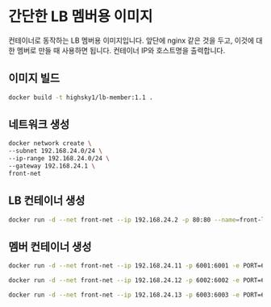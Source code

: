 # 간단한 LB 멤버용 이미지
컨테이너로 동작하는 LB 멤버용 이미지입니다. 앞단에 nginx 같은 것을 두고, 이것에 대한 멤버로 만들 때 사용하면 됩니다.
컨테이너 IP와 호스트명을 출력합니다.

## 이미지 빌드
```bash
docker build -t highsky1/lb-member:1.1 .
```

## 네트워크 생성
```bash
docker network create \
--subnet 192.168.24.0/24 \
--ip-range 192.168.24.0/24 \
--gateway 192.168.24.1 \
front-net
```

## LB 컨테이너 생성
```bash
docker run -d --net front-net --ip 192.168.24.2 -p 80:80 --name=front-lb nginx:1.27.2-alpine
```

## 멤버 컨테이너 생성

```bash
docker run -d --net front-net --ip 192.168.24.11 -p 6001:6001 -e PORT=6001 -h alb-node01 --name=alb-node01 highsky1/lb-member:1.1
```
```bash
docker run -d --net front-net --ip 192.168.24.12 -p 6002:6002 -e PORT=6002 -h alb-node02 --name=alb-node02 highsky1/lb-member:1.1
```
```bash
docker run -d --net front-net --ip 192.168.24.13 -p 6003:6003 -e PORT=6003 -h alb-node03 --name=alb-node03 highsky1/lb-member:1.1
```
